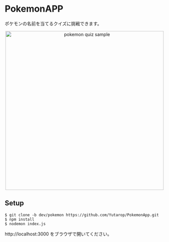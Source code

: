 # PokemonAPP
ポケモンの名前を当てるクイズに挑戦できます。

<div align="center">
  <img src="https://github.com/user-attachments/assets/83d19411-09a7-4413-9169-eddcbfbb3dd6" alt="pokemon quiz sample"　width="700" height="500">
</div>

## Setup
```
$ git clone -b dev/pokemon https://github.com/Yutarop/PokemonApp.git
$ npm install
$ nodemon index.js
```
http://localhost:3000 をブラウザで開いてください。
